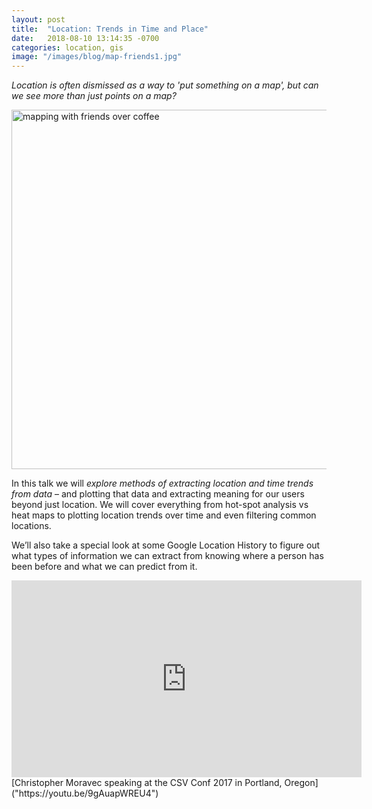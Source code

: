 ```yaml
---
layout: post
title:  "Location: Trends in Time and Place"
date:   2018-08-10 13:14:35 -0700
categories: location, gis
image: "/images/blog/map-friends1.jpg"
---
```


*Location is often dismissed as a way to 'put something on a map', but can we see more than just points on a map?*

[<img src="{{ site.baseurl }}/images/blog/map-friends1.jpg" alt="mapping with friends over coffee" width="575">]("https://youtu.be/9gAuapWREU4")


In this talk we will *explore methods of extracting location and time trends from data* – and plotting that data and extracting meaning for our users beyond just location. We will cover everything from hot-spot analysis vs heat maps to plotting location trends over time and even filtering common locations.

We’ll also take a special look at some Google Location History to figure out what types of information we can extract from knowing where a person has been before and what we can predict from it.

<iframe width="560" height="315" src="https://www.youtube.com/embed/9gAuapWREU4?rel=0" frameborder="0" allow="autoplay; encrypted-media" allowfullscreen></iframe>
[Christopher Moravec speaking at the CSV Conf 2017 in Portland, Oregon]("https://youtu.be/9gAuapWREU4")